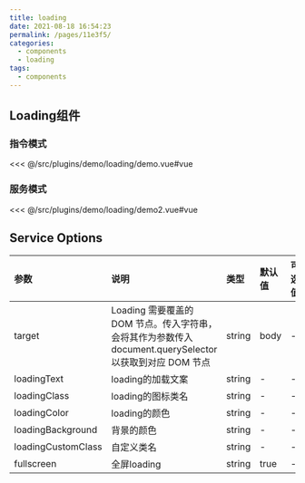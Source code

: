 ```yaml
---
title: loading
date: 2021-08-18 16:54:23
permalink: /pages/11e3f5/
categories:
  - components
  - loading
tags:
  - components
---
```

## Loading组件

### 指令模式

<InitDemoBlock>
  <loading-demo/>
</InitDemoBlock>

<<< @/src/plugins/demo/loading/demo.vue#vue

### 服务模式

<InitDemoBlock>
  <loading-demo2/>
</InitDemoBlock>

<<< @/src/plugins/demo/loading/demo2.vue#vue



## Service Options

参数	| 说明	| 类型	| 默认值	| 可选值
:--- | :---| :--- | :--- | :---
target | Loading 需要覆盖的 DOM 节点。传入字符串，会将其作为参数传入 document.querySelector以获取到对应 DOM 节点 | string | body | -
loadingText | loading的加载文案 | string | - | -
loadingClass | loading的图标类名 | string | - | -
loadingColor | loading的颜色 | string | - | -
loadingBackground | 背景的颜色 | string | - | -
loadingCustomClass | 自定义类名 | string | - | -
fullscreen | 全屏loading | string | true | -